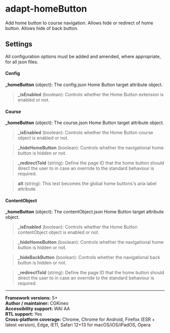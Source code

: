# adapt-homeButton

Add home button to course navigation. Allows hide or redirect of home button. Allows hide of back button.

## Settings

All configuration options must be added and amended, where appropriate, for all json files.

#### Config

**\_homeButton** (object): The config.json Home Button target attribute object.

>**\_isEnabled** (boolean): Controls whether the Home Button extension is enabled or not.

#### Course

**\_homeButton** (object): The course.json Home Button target attribute object.

>**\_isEnabled** (boolean): Controls whether the Home Button course object is enabled or not.

>**\_hideHomeButton** (boolean): Controls whether the navigational home button is hidden or not.

>**\_redirectToId** (string): Define the page ID that the home button should direct the user to in case an override to the standard behaviour is required.

>**alt** (string): This text becomes the global home buttons's aria label attribute.

#### ContentObject

**\_homeButton** (object): The contentObject.json Home Button target attribute object.

>**\_isEnabled** (boolean): Controls whether the Home Button contentObject object is enabled or not.

>**\_hideHomeButton** (boolean): Controls whether the navigational home button is hidden or not.

>**\_hideBackButton** (boolean): Controls whether the navigational back button is hidden or not.

>**\_redirectToId** (string): Define the page ID that the home button should direct the user to in case an override to the standard behaviour is required.

----------------------------

**Framework versions:**  5+<br>
**Author / maintainer:**  CGKineo<br>
**Accessibility support:** WAI AA<br>
**RTL support:** Yes<br>
**Cross-platform coverage:** Chrome, Chrome for Android, Firefox (ESR + latest version), Edge, IE11, Safari 12+13 for macOS/iOS/iPadOS, Opera<br>
